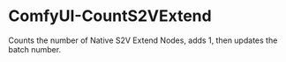 # ComfyUI-CountS2VExtend
Counts the number of Native S2V Extend Nodes, adds 1, then updates the batch number.
